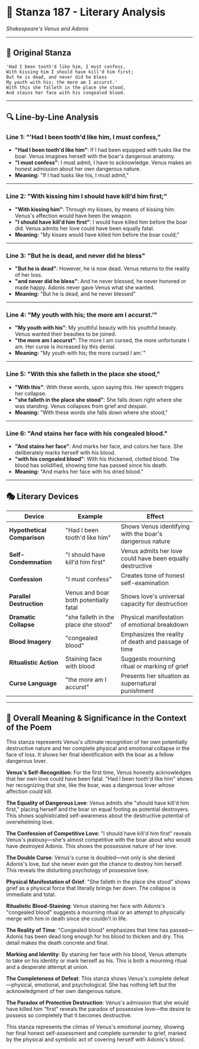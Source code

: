 # 🌹 Stanza 187 - Literary Analysis
*Shakespeare's Venus and Adonis*

---

## 📖 Original Stanza
```
'Had I been tooth'd like him, I must confess,
With kissing him I should have kill'd him first;
But he is dead, and never did he bless
My youth with his; the more am I accurst.'
With this she falleth in the place she stood,
And stains her face with his congealed blood.
```

---

## 🔍 Line-by-Line Analysis

### Line 1: "'Had I been tooth'd like him, I must confess,"
*   **"Had I been tooth'd like him"**: If I had been equipped with tusks like the boar. Venus imagines herself with the boar's dangerous anatomy.
*   **"I must confess"**: I must admit, I have to acknowledge. Venus makes an honest admission about her own dangerous nature.
*   **Meaning:** "If I had tusks like his, I must admit,"

---

### Line 2: "With kissing him I should have kill'd him first;"
*   **"With kissing him"**: Through my kisses, by means of kissing him. Venus's affection would have been the weapon.
*   **"I should have kill'd him first"**: I would have killed him before the boar did. Venus admits her love could have been equally fatal.
*   **Meaning:** "My kisses would have killed him before the boar could;"

---

### Line 3: "But he is dead, and never did he bless"
*   **"But he is dead"**: However, he is now dead. Venus returns to the reality of her loss.
*   **"and never did he bless"**: And he never blessed, he never honored or made happy. Adonis never gave Venus what she wanted.
*   **Meaning:** "But he is dead, and he never blessed"

---

### Line 4: "My youth with his; the more am I accurst.’"
*   **"My youth with his"**: My youthful beauty with his youthful beauty. Venus wanted their beauties to be joined.
*   **"the more am I accurst"**: The more I am cursed, the more unfortunate I am. Her curse is increased by this denial.
*   **Meaning:** "My youth with his; the more cursed I am.'"

---

### Line 5: "With this she falleth in the place she stood,"
*   **"With this"**: With these words, upon saying this. Her speech triggers her collapse.
*   **"she falleth in the place she stood"**: She falls down right where she was standing. Venus collapses from grief and despair.
*   **Meaning:** "With these words she falls down where she stood,"

---

### Line 6: "And stains her face with his congealed blood."
*   **"And stains her face"**: And marks her face, and colors her face. She deliberately marks herself with his blood.
*   **"with his congealed blood"**: With his thickened, clotted blood. The blood has solidified, showing time has passed since his death.
*   **Meaning:** "And marks her face with his dried blood."

---

## 🎭 Literary Devices

| Device | Example | Effect |
|--------|---------|--------|
| **Hypothetical Comparison** | "Had I been tooth'd like him" | Shows Venus identifying with the boar's dangerous nature |
| **Self-Condemnation** | "I should have kill'd him first" | Venus admits her love could have been equally destructive |
| **Confession** | "I must confess" | Creates tone of honest self-examination |
| **Parallel Destruction** | Venus and boar both potentially fatal | Shows love's universal capacity for destruction |
| **Dramatic Collapse** | "she falleth in the place she stood" | Physical manifestation of emotional breakdown |
| **Blood Imagery** | "congealed blood" | Emphasizes the reality of death and passage of time |
| **Ritualistic Action** | Staining face with blood | Suggests mourning ritual or marking of grief |
| **Curse Language** | "the more am I accurst" | Presents her situation as supernatural punishment |

---

## 🎯 Overall Meaning & Significance in the Context of the Poem

This stanza represents Venus's ultimate recognition of her own potentially destructive nature and her complete physical and emotional collapse in the face of loss. It shows her final identification with the boar as a fellow dangerous lover.

**Venus's Self-Recognition**: For the first time, Venus honestly acknowledges that her own love could have been fatal. "Had I been tooth'd like him" shows her recognizing that she, like the boar, was a dangerous lover whose affection could kill.

**The Equality of Dangerous Love**: Venus admits she "should have kill'd him first," placing herself and the boar on equal footing as potential destroyers. This shows sophisticated self-awareness about the destructive potential of overwhelming love.

**The Confession of Competitive Love**: "I should have kill'd him first" reveals Venus's jealousy—she's almost competitive with the boar about who would have destroyed Adonis. This shows the possessive nature of her love.

**The Double Curse**: Venus's curse is doubled—not only is she denied Adonis's love, but she never even got the chance to destroy him herself. This reveals the disturbing psychology of possessive love.

**Physical Manifestation of Grief**: "She falleth in the place she stood" shows grief as a physical force that literally brings her down. The collapse is immediate and total.

**Ritualistic Blood-Staining**: Venus staining her face with Adonis's "congealed blood" suggests a mourning ritual or an attempt to physically merge with him in death since she couldn't in life.

**The Reality of Time**: "Congealed blood" emphasizes that time has passed—Adonis has been dead long enough for his blood to thicken and dry. This detail makes the death concrete and final.

**Marking and Identity**: By staining her face with his blood, Venus attempts to take on his identity or mark herself as his. This is both a mourning ritual and a desperate attempt at union.

**The Completeness of Defeat**: This stanza shows Venus's complete defeat—physical, emotional, and psychological. She has nothing left but the acknowledgment of her own dangerous nature.

**The Paradox of Protective Destruction**: Venus's admission that she would have killed him "first" reveals the paradox of possessive love—the desire to possess so completely that it becomes destructive.

This stanza represents the climax of Venus's emotional journey, showing her final honest self-assessment and complete surrender to grief, marked by the physical and symbolic act of covering herself with Adonis's blood.
